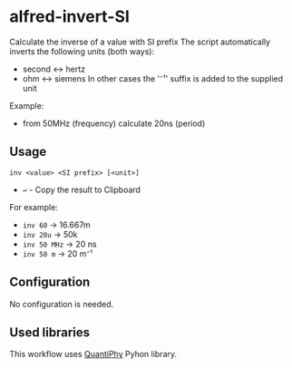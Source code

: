 # alfred-invert-SI
Calculate the inverse of a value with SI prefix
The script automatically inverts the following units (both ways):
- second <-> hertz
- ohm    <-> siemens
In other cases the '⁻¹' suffix is added to the supplied unit

Example:
- from 50MHz (frequency) calculate 20ns (period)

## Usage

`inv <value> <SI prefix> [<unit>]`
   - `↩` - Copy the result to Clipboard

For example:
- `inv 60`     -> 16.667m
- `inv 20u`    -> 50k
- `inv 50 MHz` -> 20 ns
- `inv 50 m`   -> 20 m⁻¹

## Configuration

No configuration is needed.

## Used libraries

This workflow uses [QuantiPhy](https://github.com/KenKundert/quantiphy) Pyhon library. 
